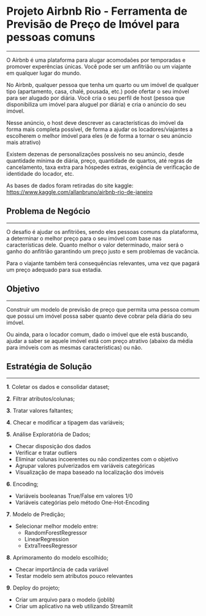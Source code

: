 # Projeto Airbnb Rio - Ferramenta de Previsão de Preço de Imóvel para pessoas comuns 
---------------------------------------
O Airbnb é uma plataforma para alugar acomodaões por temporadas e promover experências únicas. Você pode ser um anfitrião ou um viajante em qualquer lugar do mundo.

No Airbnb, qualquer pessoa que tenha um quarto ou um imóvel de qualquer tipo (apartamento, casa, chalé, pousada, etc.) pode ofertar o seu imóvel para ser alugado por diária. Você cria o seu perfil de host (pessoa que disponibiliza um imóvel para aluguel por diária) e cria o anúncio do seu imóvel.

Nesse anúncio, o host deve descrever as características do imóvel da forma mais completa possível, de forma a ajudar os locadores/viajantes a escolherem o melhor imóvel para eles (e de forma a tornar o seu anúncio mais atrativo)

Existem dezenas de personalizações possíveis no seu anúncio, desde quantidade mínima de diária, preço, quantidade de quartos, até regras de cancelamento, taxa extra para hóspedes extras, exigência de verificação de identidade do locador, etc.

As bases de dados foram retiradas do site kaggle: https://www.kaggle.com/allanbruno/airbnb-rio-de-janeiro

## Problema de Negócio
-----------------------------------------

O desafio é ajudar os anfitriões, sendo eles pessoas comuns da plataforma, a determinar o melhor preço para o seu imóvel com base nas características dele.
Quanto melhor o valor determinado, maior será o ganho do anfitrião garantindo um preço justo e sem problemas de vacância.

Para o viajante também terá consequências relevantes, uma vez que pagará um preço adequado para sua estadia.

## Objetivo 
-----------------------------------------


Construir um modelo de previsão de preço que permita uma pessoa comum que possui um imóvel possa saber quanto deve cobrar pela diária do seu imóvel.

Ou ainda, para o locador comum, dado o imóvel que ele está buscando, ajudar a saber se aquele imóvel está com preço atrativo (abaixo da média para imóveis com as mesmas características) ou não.

## Estratégia de Solução 
-----------------------------------------

**1**. Coletar os dados e consolidar dataset;

**2**. Filtrar atributos/colunas;

**3**. Tratar valores faltantes;

**4**. Checar e modificar a tipagem das variáveis;

**5**. Análise Exploratória de Dados;
   - Checar disposição dos dados
   - Verificar e tratar outliers
   - Eliminar colunas incoerentes ou não condizentes com o objetivo
   - Agrupar valores pulverizados em variáveis categóricas
   - Visualização de mapa baseado na localização dos imóveis
    
**6**. Encoding;
   - Variáveis booleanas True/False em valores 1/0
   - Variáveis categórias pelo método One-Hot-Encoding
    
**7**. Modelo de Predição;
   - Selecionar melhor modelo entre:
        - RandomForestRegressor
        - LinearRegression
        - ExtraTreesRegressor
    
**8**. Aprimoramento do modelo escolhido;
   - Checar importância de cada variável
   - Testar modelo sem atributos pouco relevantes

**9**. Deploy do projeto;
   - Criar um arquivo para o modelo (joblib)
   - Criar um aplicativo na web utilizando Streamlit
